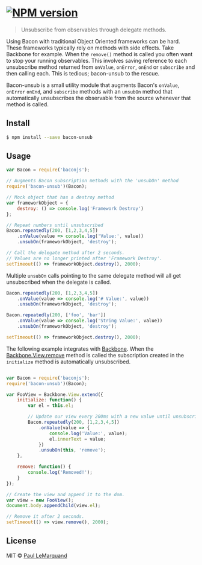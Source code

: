 #  [![NPM version][npm-image]][npm-url]

> Unsubscribe from observables through delegate methods.

Using Bacon with traditional Object Oriented frameworks can be hard. These frameworks typically
rely on methods with side effects. Take Backbone for example. When the `remove()` method is called
you often want to stop your running observables. This involves saving reference to each unsubscribe method
returned from `onValue`, `onError`, `onEnd` or `subscribe` and then calling each. This is tedious; bacon-unsub to the rescue.

Bacon-unsub is a small utility module that augments Bacon's `onValue`, `onError` `onEnd`, and `subscribe` methods with
an `unsubOn` method that automatically unsubscribes the observable from the source whenever that method
is called.

## Install

```sh
$ npm install --save bacon-unsub
```

## Usage

```js
var Bacon = require('baconjs');

// Augments Bacon subscription methods with the 'unsubOn' method
require('bacon-unsub')(Bacon);

// Mock object that has a destroy method
var frameworkObject = {
	destroy: () => console.log('Framework Destroy')
};

// Repeat numbers until unsubscribed
Bacon.repeatedly(200, [1,2,3,4,5])
    .onValue(value => console.log('Value:', value))
    .unsubOn(frameworkObject, 'destroy');

// Call the delegate method after 2 seconds.
// Values are no longer printed after 'Framework Destroy'.
setTimeout(() => frameworkObject.destroy(), 2000);
```

Multiple `unsubOn` calls pointing to the same delegate method will all get unsubscribed when the delegate is called.

```js
Bacon.repeatedly(200, [1,2,3,4,5])
    .onValue(value => console.log('# Value:', value))
    .unsubOn(frameworkObject, 'destroy');

Bacon.repeatedly(200, ['foo', 'bar'])
    .onValue(value => console.log('String Value:', value))
    .unsubOn(frameworkObject, 'destroy');

setTimeout(() => frameworkObject.destroy(), 2000);
```

The following example integrates with [Backbone](http://backbonejs.org/). When the [Backbone.View.remove](http://backbonejs.org/#View-remove) method is called the subscription created in the `initialize` method is automatically unsubscribed.

```js

var Bacon = require('baconjs');
require('bacon-unsub')(Bacon);

var FooView = Backbone.View.extend({
    initialize: function() {
		var el = this.el;

		// Update our view every 200ms with a new value until unsubscribed.
        Bacon.repeatedly(200, [1,2,3,4,5])
            .onValue(value => {
                console.log('Value:', value);
                el.innerText = value;
            })
            .unsubOn(this, 'remove');
    },

    remove: function() {
        console.log('Removed!');
    }
});

// Create the view and append it to the dom.
var view = new FooView();
document.body.appendChild(view.el);

// Remove it after 2 seconds.
setTimeout(() => view.remove(), 2000);

```

## License

MIT © [Paul LeMarquand](https://github.com/plemarquand)


[npm-url]: https://npmjs.org/package/bacon-unsub
[npm-image]: https://badge.fury.io/js/bacon-unsub.svg
[travis-url]: https://travis-ci.org/plemarquand/bacon-unsub
[travis-image]: https://travis-ci.org/plemarquand/bacon-unsub.svg?branch=master
[daviddm-url]: https://david-dm.org/plemarquand/bacon-unsub.svg?theme=shields.io
[daviddm-image]: https://david-dm.org/plemarquand/bacon-unsub
